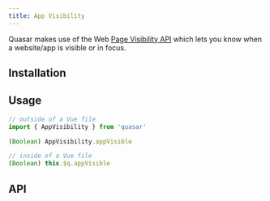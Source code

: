 ```yaml
---
title: App Visibility
---
```

Quasar makes use of the Web [Page Visibility API](https://developer.mozilla.org/en-US/docs/Web/API/Page_Visibility_API) which lets you know when a website/app is visible or in focus.

## Installation
<doc-installation plugins="AppVisibility" scrollable />

## Usage
``` js
// outside of a Vue file
import { AppVisibility } from 'quasar'

(Boolean) AppVisibility.appVisible

// inside of a Vue file
(Boolean) this.$q.appVisible
```

<doc-example title="AppVisibility" file="AppVisibility/Basic" />

## API
<doc-api file="AppVisibility" />
